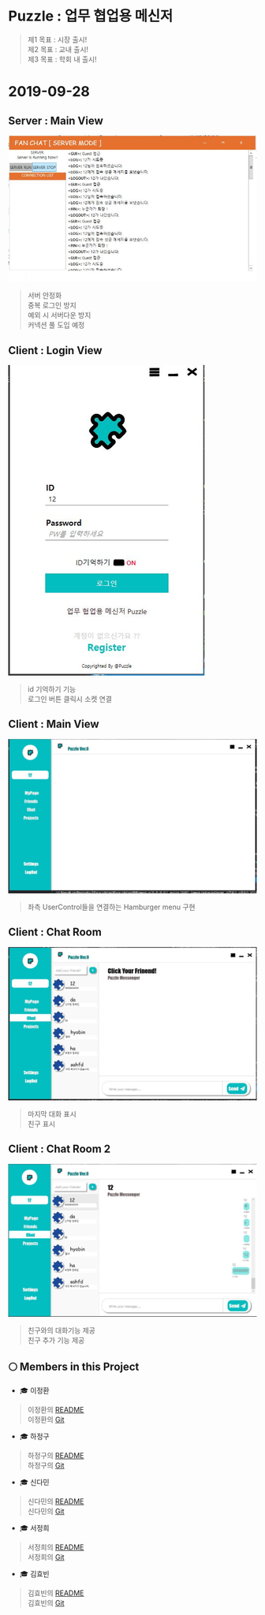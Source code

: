 Puzzle :  업무 협업용 메신저
===
> 제1 목표 : 시장 출시!<br>
> 제2 목표 : 교내 출시!<br>
> 제3 목표 : 학회 내 출시!<br>

2019-09-28
===

Server : Main View
---
![](./img/server.JPG)
> 서버 안정화 <br>
> 중복 로그인 방지 <br>
> 예외 시 서버다운 방지 <br>
> 커넥션 풀 도입 예정


Client : Login View
----
![](./img/clientlogin.JPG)
> id 기억하기 기능<br>
> 로그인 버튼 클릭시 소켓 연결

Client : Main View
---
![](./img/mainviewDefault.JPG)
> 좌측 UserControl들을 연결하는 Hamburger menu 구현 <br>

Client : Chat Room
---
![](./img/mainviewChat.JPG)
> 마지막 대화 표시<br>
> 친구 표시

Client : Chat Room 2
---
![](./img/mainviewChat2.JPG)
> 친구와의 대화기능 제공 <br>
> 친구 추가 기능 제공<br>

🌕 Members in this Project 
---

- 🎓 이정환
>이정환의 [README](./winterlood/README.md)<br>
>이정환의 [Git](https://github.com/winterlood)

- 🎓 하정구
>하정구의 [README](./hjg0629/README.md)<br>
>하정구의 [Git](https://github.com/hjg0629)

- 🎓 신다민
>신다민의 [README](./favian/README.md)<br>
>신다민의 [Git](https://github.com/damin8)

- 🎓 서정희
>서정희의 [README](./abcdefgfg1/README.md)<br>
>서정희의 [Git](https://github.com/abcdefgfg1)

- 🎓 김효빈
>김효빈의 [README](./sg05138/README.md)<br>
>김효빈의 [Git](https://github.com/sg05138)

